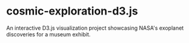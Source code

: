 # cosmic-exploration-d3.js
An interactive D3.js visualization project showcasing NASA's exoplanet discoveries for a museum exhibit.
